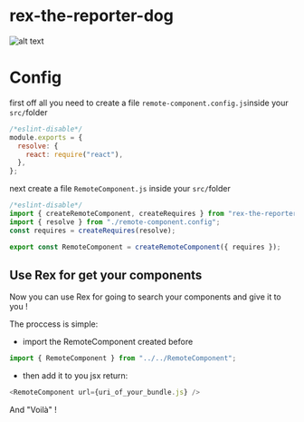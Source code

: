 # rex-the-reporter-dog

![alt text]()

# Config

first off all you need to create a file `remote-component.config.js`inside your `src/`folder

```js
/*eslint-disable*/
module.exports = {
  resolve: {
    react: require("react"),
  },
};
```

next create a file `RemoteComponent.js` inside your `src/`folder

```js
/*eslint-disable*/
import { createRemoteComponent, createRequires } from "rex-the-reporter-dog";
import { resolve } from "./remote-component.config";
const requires = createRequires(resolve);

export const RemoteComponent = createRemoteComponent({ requires });
```

## Use Rex for get your components

Now you can use Rex for going to search your components and give it to you !

The proccess is simple:

- import the RemoteComponent created before

```js
import { RemoteComponent } from "../../RemoteComponent";
```

- then add it to you jsx return:

```js
<RemoteComponent url={uri_of_your_bundle.js} />
```

And "Voilà" !
